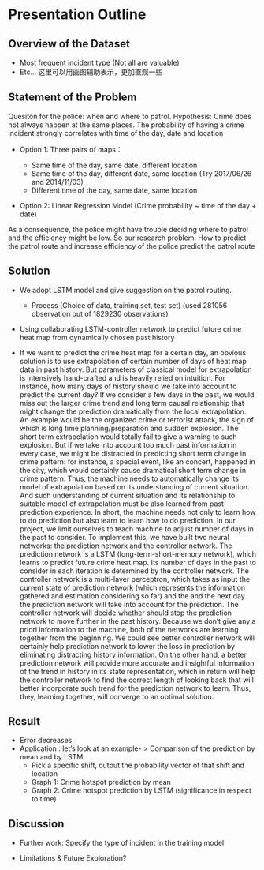 # Presentation Outline
## Overview of the Dataset  
- Most frequent incident type (Not all are valuable) 
- Etc… 
这里可以用画图辅助表示，更加直观一些

## Statement of the Problem 
Quesiton for the police: when and where to patrol. 
Hypothesis: Crime does not always happen at the same places. The probability of having a crime incident strongly correlates with time of the day, date and location

- Option 1: Three pairs of maps：
  - Same time of the day, same date, different location 
  - Same time of the day, different date, same location (Try 2017/06/26 and 2014/11/03)
  - Different time of the day, same date, same location
  
- Option 2: Linear Regression Model (Crime probability ~ time of the day + date)

As a consequence, the police might have trouble deciding where to patrol and the efficiency might be low.
So our research problem: How to predict the patrol route and increase efficiency of the police
predict the patrol route

## Solution 
- We adopt LSTM model and give suggestion on the patrol routing.
  - Process (Choice of data, training set, test set) (used 281056 observation out of 1829230 observations)

- Using collaborating LSTM-controller network to predict future crime heat map from dynamically chosen past history


 - If we want to predict the crime heat map for a certain day, an obvious solution is to use extrapolation of certain number of days of heat map data in past history. But parameters of classical model for extrapolation is intensively hand-crafted and is heavily relied on intuition.  For instance, how many days of history should we take into account to predict the current day? If we consider a few days in the past, we would miss out the larger crime trend and long term causal relationship that might change the prediction dramatically from the local extrapolation. An example would be the organized crime or terrorist attack, the sign of which is long time planning/preparation and sudden explosion. The short term extrapolation would totally fail to give a warning to such explosion. But if we take into account too much past information in every case, we might be distracted in predicting short term change in crime pattern: for instance, a special event, like an concert, happened in the city, which would certainly cause dramatical short term change in crime pattern. Thus, the machine needs to automatically change its model of extrapolation based on its understanding of current situation. And such understanding of current situation and its relationship to suitable model of extrapolation must be also learned from past prediction experience. In short, the machine needs not only to learn how to do prediction but also learn to learn how to do prediction. In our project, we limit ourselves to teach machine to adjust number of days in the past to consider. To implement this, we have built two neural networks: the prediction network and the controller network. The prediction network is a LSTM (long-term-short-memory network), which learns to predict future crime heat map. Its number of days in the past to consider in each iteration is determined by the controller network. The controller network is a multi-layer perceptron, which takes as input the current state of prediction network (which represents the information gathered and estimation considering so far) and the and the next day the prediction network will take into account for the prediction. The controller network will decide whether should stop the prediction network to move further in the past history. Because we don’t give any a priori information to the machine, both of the networks are learning together from the beginning. We could see better controller network will certainly help prediction network to lower the loss in prediction by eliminating distracting history information. On the other hand, a better prediction network will provide more accurate and insightful information of the trend in history in its state representation, which in return will help the controller network to find the correct length of looking back that will better incorporate such trend for the prediction network to learn. Thus, they, learning together, will converge to an optimal solution.
  
## Result 
- Error decreases 
- Application : let’s look at an example- > Comparison of the prediction by mean and by LSTM 
    - Pick a specific shift, output the probability vector of that shift and location 
    - Graph 1: Crime hotspot prediction by mean 
    - Graph 2: Crime hotspot prediction by LSTM (significance in respect to time)
    
## Discussion 
- Further work: Specify the type of incident in the training model 

+ Limitations & Future Exploration?
